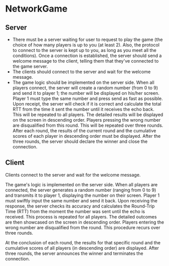 # NetworkGame
## Server
* There must be a server waiting for user to request to play the game (the choice of
how many players is up to you (at least 2). Also, the protocol to connect to the
server is kept up to you, as long as you meet all the conditions). Once a connection
is established, the server should send a welcome message to the client, telling
them that they've connected to the game server.
* The clients should connect to the server and wait for the welcome message.
* The game logic should be implemented on the server side. When all players
connect, the server will create a random number (from 0 to 9) and send it to player
1; the number will be displayed on his/her screen. Player 1 must type the same
number and press send as fast as possible. Upon receipt, the server will check if it
is correct and calculate the total RTT from the time it sent the number until it
receives the echo back. This will be repeated to all players. The detailed results
will be displayed on the screen in descending order. Players pressing the wrong
number are disqualified from this round. This will be repeated over three rounds.
After each round, the results of the current round and the cumulative scores of
each player in descending order must be displayed. After the three rounds, the
server should declare the winner and close the connection.

## Client
Clients connect to the server and wait for the welcome message.

The game's logic is implemented on the server side. When all players are connected, the server generates a random number (ranging from 0 to 9) and transmits it to player 1, displaying the number on their screen. Player 1 must swiftly input the same number and send it back. Upon receiving the response, the server checks its accuracy and calculates the Round-Trip Time (RTT) from the moment the number was sent until the echo is received. This process is repeated for all players. The detailed outcomes are then showcased on the screen in descending order. Players entering the wrong number are disqualified from the round. This procedure recurs over three rounds.

At the conclusion of each round, the results for that specific round and the cumulative scores of all players (in descending order) are displayed. After three rounds, the server announces the winner and terminates the connection.






